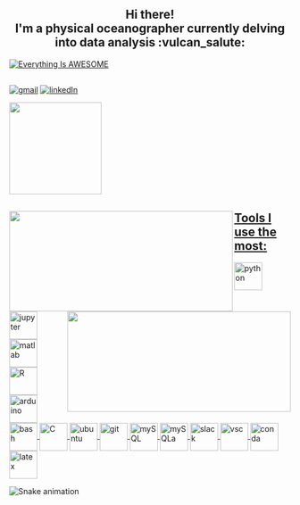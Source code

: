 <h2 align="center"> 
	Hi there! <br>
	I'm a physical oceanographer currently delving into data analysis :vulcan_salute:
</h2>

[![Everything Is AWESOME](https://lh3.googleusercontent.com/8RoMYM5iG-aAzEmLmZ7b9nOlaS01dV1--f-wRRZp0ejrCIxAr3EqNl-sJVMb_lIzkWV_0yWZkUNU9g125bN9tjQW3J3crz4dNzr2-as6mPNl9Bfeth07rdwKZLywIpJ3cxNk2BF8qKQ9qyKYJF7dk5IYazwf5lkUG6sJyISrmTmx2uxrvCPgF0Q4cQm19Ow-9LBxLf76adN9adgHOkd_cZc_rcwpFfQ2BRwJqvNgChTx1CKBHlB9aQN3ccRXUtiX6soNmoCoPfQZMfngPSBZ3Hls4YWjTeztbm9ey3oya-mzXPz6unBFUq4x14aSZ3k7GLfv4gmInkRX1YynCde6MIYUJqB3BGYnX0JY2v3oJQXI1u9N11F4JWGMdiF12ozxqThuRizAN2yMxaluU0C57rdg4mz2KClkhaJYoSFA_nnpvHu0g17OZb-ur1rog7E7iOxkROhJ0IsGEkVHsJ8A1SAC0tGFyfQiXxzqO_IcHMiwo_Yu_Lr3TcQ8xSzbhCmsCslBlFIl0fBUZHSjvDxJ8mbEqPyl5w1PiN2NVmEFDu-dqJ4YdlZmN-eiP84dCma2Jn3E_lD0q7jSuLYvYqBJPM5DRMruvkGExxdnjm2cHF68GdPu6kejOWBb-xY8xgmoSchvxdEvGWHKjzLihP0OqtAyuy7j4D_vheQZoOpS2f2ibdzuAg7v2DyCJShMAKk3fMq5-buPVA9wSPJ9Svtw2FIDtEb6objSSWP1rCTeS4iozAZspdAyklF2RtdrsVun7HMEEeHGuRJQl219D-dFODxg1CU0a9qDvdbauL4xaqND4B9Itx1_aiqcy4fkdbyzlQ8qHNEoGUF5SBM9B7lcHDM-VLG-Ol1z7wz0BXIocDZ7LtXBXiwm7QUgjSQ0mMzy1YWtgJDBGNimmCblRksy8j4u-e0kTtjZh5SAhQuivC8AbYMveqLi4y58Xkh7aUKiLdyaeWKWRHCY8Wtadwk=w1288-h937-no?authuser=0)](https://youtu.be/5fsr0Ur9py8 "Climatologies")

##
[![gmail](https://img.shields.io/badge/Gmail-D14836?style=for-the-badge&logo=gmail&logoColor=white)](mailto:hbatistuzzo@gmail.com)
[![linkedIn](https://img.shields.io/badge/LinkedIn-0077B5?style=for-the-badge&logo=linkedin&logoColor=white)](https://www.linkedin.com/in/henrique-batistuzzo/)

<a href="https://www.codewars.com/users/hbatistuzzo" target="_blank">
    <img width="165" src="https://www.codewars.com/users/hbatistuzzo/badges/micro" />
</a>
	
##
<div>
<a href="https://github.com/hbatistuzzo">
<img height="180em" width="400em" align="left" src="https://github-readme-stats.vercel.app/api?username=hbatistuzzo&show_icons=true&theme=dark&include_all_commits=true&count_private=true"/>
<img height="180em" width="400em" align="right" src="https://github-readme-stats.vercel.app/api/top-langs/?username=hbatistuzzo&layout=compact&langs_count=7&theme=dark" />
</div>

<div>

## Tools I use the most:

</div>

<div style = 'display: inline_block'>

<a href="https://docs.python.org/3/">
<img align='center' width=50px alt='python' src='https://cdn.jsdelivr.net/gh/devicons/devicon/icons/python/python-original.svg' />
</a>

<a href="https://jupyter.org/">
<img align='center' width=50px alt='jupyter' src="https://cdn.jsdelivr.net/gh/devicons/devicon/icons/jupyter/jupyter-original-wordmark.svg" />
</a>

<a href="https://www.mathworks.com/products/matlab.html">
<img align='center' width=50px alt='matlab' src="https://cdn.jsdelivr.net/gh/devicons/devicon/icons/matlab/matlab-original.svg" />
</a>

<a href="https://www.r-project.org/">
<img align='center' width=50px alt='R' src="https://cdn.jsdelivr.net/gh/devicons/devicon/icons/r/r-original.svg"/>
</a>

<a href="https://www.arduino.cc/">
<img align='center' width=50px alt='arduino' src="https://cdn.jsdelivr.net/gh/devicons/devicon/icons/arduino/arduino-original-wordmark.svg" />
</a>

<a href="https://en.wikipedia.org/wiki/Bash_(Unix_shell)">
<img align='center' width=50px alt='bash' src="https://cdn.jsdelivr.net/gh/devicons/devicon/icons/bash/bash-original.svg" />
</a>

<a href="https://en.wikipedia.org/wiki/C_(programming_language)">
<img align='center' width=50px alt='C' src="https://cdn.jsdelivr.net/gh/devicons/devicon/icons/c/c-original.svg" />
</a>

<a href="https://https://ubuntu.com/">
<img align='center' width=50px alt='ubuntu' src="https://cdn.jsdelivr.net/gh/devicons/devicon/icons/ubuntu/ubuntu-plain-wordmark.svg" />
</a>

<a href="https://git-scm.com/">
<img align='center' width=50px alt='git' src="https://cdn.jsdelivr.net/gh/devicons/devicon/icons/git/git-original.svg" />
</a>

<a href="https://www.mysql.com/">
<img align='center' width=50px alt='mySQL' src="https://cdn.jsdelivr.net/gh/devicons/devicon/icons/mysql/mysql-original-wordmark.svg"/>
</a>

<a href="https://www.sqlalchemy.org/">
<img align='center' width=50px alt='mySQLa' src="https://cdn.jsdelivr.net/gh/devicons/devicon/icons/sqlalchemy/sqlalchemy-original.svg"/>
</a>

<a href="https://slack.com/">
<img align='center' width=50px alt='slack' src="https://cdn.jsdelivr.net/gh/devicons/devicon/icons/slack/slack-original.svg"/>
</a>

<a href="https://code.visualstudio.com/">
<img align='center' width=50px alt='vsc' src="https://cdn.jsdelivr.net/gh/devicons/devicon/icons/vscode/vscode-original.svg" />
</a>

<a href="https://www.anaconda.com/">
<img align='center' width=50px alt='conda' src="https://cdn.jsdelivr.net/gh/devicons/devicon/icons/anaconda/anaconda-original.svg" />
</a>

<a href="https://www.latex-project.org/">
<img align='center' width=50px alt='latex' src="https://cdn.jsdelivr.net/gh/devicons/devicon/icons/latex/latex-original.svg"/>
</a>
          
</div>

  ![Snake animation](https://github.com/PedroPDIN/PedroPDIN/blob/output/github-contribution-grid-snake.svg)